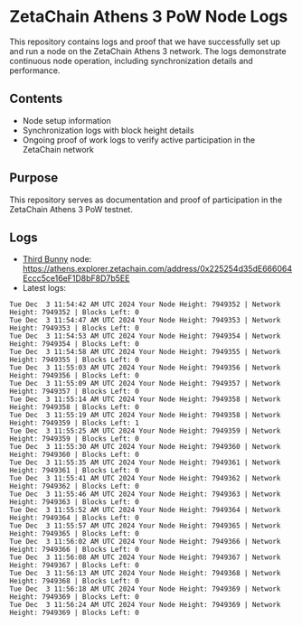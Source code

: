 # ZetaChain Athens 3 PoW Node Logs
This repository contains logs and proof that we have successfully set up and run a node on the ZetaChain Athens 3 network. The logs demonstrate continuous node operation, including synchronization details and performance.

## Contents
- Node setup information
- Synchronization logs with block height details
- Ongoing proof of work logs to verify active participation in the ZetaChain network

## Purpose
This repository serves as documentation and proof of participation in the ZetaChain Athens 3 PoW testnet.

## Logs

- [Third Bunny](https://thirdbunny.xyz/) node: https://athens.explorer.zetachain.com/address/0x225254d35dE666064Eccc5ce16eF1D8bF8D7b5EE
- Latest logs:
```
Tue Dec  3 11:54:42 AM UTC 2024 Your Node Height: 7949352 | Network Height: 7949352 | Blocks Left: 0
Tue Dec  3 11:54:47 AM UTC 2024 Your Node Height: 7949353 | Network Height: 7949353 | Blocks Left: 0
Tue Dec  3 11:54:53 AM UTC 2024 Your Node Height: 7949354 | Network Height: 7949354 | Blocks Left: 0
Tue Dec  3 11:54:58 AM UTC 2024 Your Node Height: 7949355 | Network Height: 7949355 | Blocks Left: 0
Tue Dec  3 11:55:03 AM UTC 2024 Your Node Height: 7949356 | Network Height: 7949356 | Blocks Left: 0
Tue Dec  3 11:55:09 AM UTC 2024 Your Node Height: 7949357 | Network Height: 7949357 | Blocks Left: 0
Tue Dec  3 11:55:14 AM UTC 2024 Your Node Height: 7949358 | Network Height: 7949358 | Blocks Left: 0
Tue Dec  3 11:55:19 AM UTC 2024 Your Node Height: 7949358 | Network Height: 7949359 | Blocks Left: 1
Tue Dec  3 11:55:25 AM UTC 2024 Your Node Height: 7949359 | Network Height: 7949359 | Blocks Left: 0
Tue Dec  3 11:55:30 AM UTC 2024 Your Node Height: 7949360 | Network Height: 7949360 | Blocks Left: 0
Tue Dec  3 11:55:35 AM UTC 2024 Your Node Height: 7949361 | Network Height: 7949361 | Blocks Left: 0
Tue Dec  3 11:55:41 AM UTC 2024 Your Node Height: 7949362 | Network Height: 7949362 | Blocks Left: 0
Tue Dec  3 11:55:46 AM UTC 2024 Your Node Height: 7949363 | Network Height: 7949363 | Blocks Left: 0
Tue Dec  3 11:55:52 AM UTC 2024 Your Node Height: 7949364 | Network Height: 7949364 | Blocks Left: 0
Tue Dec  3 11:55:57 AM UTC 2024 Your Node Height: 7949365 | Network Height: 7949365 | Blocks Left: 0
Tue Dec  3 11:56:02 AM UTC 2024 Your Node Height: 7949366 | Network Height: 7949366 | Blocks Left: 0
Tue Dec  3 11:56:08 AM UTC 2024 Your Node Height: 7949367 | Network Height: 7949367 | Blocks Left: 0
Tue Dec  3 11:56:13 AM UTC 2024 Your Node Height: 7949368 | Network Height: 7949368 | Blocks Left: 0
Tue Dec  3 11:56:18 AM UTC 2024 Your Node Height: 7949369 | Network Height: 7949369 | Blocks Left: 0
Tue Dec  3 11:56:24 AM UTC 2024 Your Node Height: 7949369 | Network Height: 7949369 | Blocks Left: 0
```
